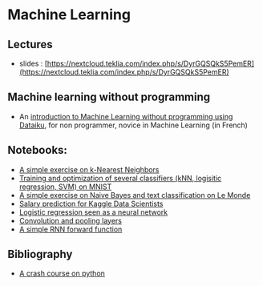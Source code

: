 # Machine Learning

## Lectures

* slides : [https://nextcloud.teklia.com/index.php/s/DyrGQSQkS5PemER](https://nextcloud.teklia.com/index.php/s/DyrGQSQkS5PemER)


## Machine learning without programming

* An [introduction to Machine Learning without programming using Dataiku](dataiku/index_ml_dataiku.html), for non programmer, novice in Machine Learning (in French)

## Notebooks:

* [A simple exercise on k-Nearest Neighbors](notebooks/knn_exercise_template.ipynb) 
* [Training and optimization of several classifiers (kNN, logisitic regression, SVM) on MNIST](notebooks/MNIST_all_stars_template.ipynb) 
* [A simple exercise on Naive Bayes and text classification on Le Monde](notebooks/naivebayes_exercise_template.ipynb)  
* [Salary prediction for Kaggle Data Scientists](notebooks/tree_kaggle_template.ipynb) 
* [Logistic regression seen as a neural network](notebooks/logistic_NN_template.ipynb)
* [Convolution and pooling layers](notebooks/conv_nn_template.ipynb)
* [A simple RNN forward function](notebooks/RNN_template.ipynb)

## Bibliography

* [A crash course on python](biblio/2017-vl-ml-cha-python-crash-course.pdf)
